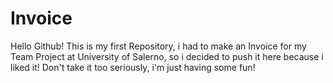 # Invoice
Hello Github! This is my first Repository, i had to make an Invoice for my Team Project at University of Salerno, so i decided to push it here because i liked it! Don't take it too seriously, i'm just having some fun!

